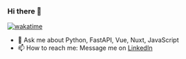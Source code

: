 ### Hi there 👋

[![wakatime](https://wakatime.com/badge/user/897de945-fb1a-433f-ae28-7ddecc35bd22.svg)](https://wakatime.com/@897de945-fb1a-433f-ae28-7ddecc35bd22)


- 💬 Ask me about Python, FastAPI, Vue, Nuxt, JavaScript
- 📫 How to reach me: Message me on [LinkedIn](https://www.linkedin.com/in/shivam-patel-239236156/)

